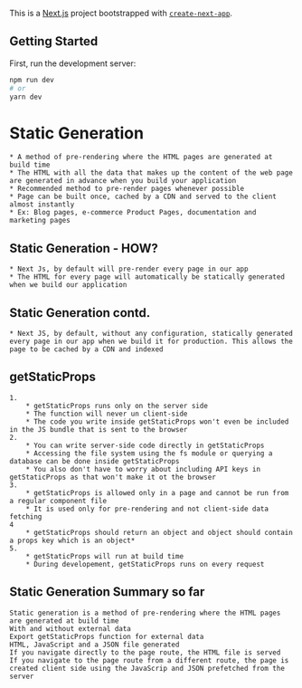 This is a [Next.js](https://nextjs.org/) project bootstrapped with [`create-next-app`](https://github.com/vercel/next.js/tree/canary/packages/create-next-app).

## Getting Started

First, run the development server:

```bash
npm run dev
# or
yarn dev
```

# Static Generation
    * A method of pre-rendering where the HTML pages are generated at build time
    * The HTML with all the data that makes up the content of the web page are generated in advance when you build your application
    * Recommended method to pre-render pages whenever possible
    * Page can be built once, cached by a CDN and served to the client almost instantly
    * Ex: Blog pages, e-commerce Product Pages, documentation and marketing pages

## Static Generation - HOW?

    * Next Js, by default will pre-render every page in our app
    * The HTML for every page will automatically be statically generated when we build our application

## Static Generation contd.
    * Next JS, by default, without any configuration, statically generated every page in our app when we build it for production. This allows the page to be cached by a CDN and indexed

## getStaticProps
    1.
        * getStaticProps runs only on the server side
        * The function will never un client-side
        * The code you write inside getStaticProps won't even be included in the JS bundle that is sent to the browser
    2.
        * You can write server-side code directly in getStaticProps
        * Accessing the file system using the fs module or querying a database can be done inside getStaticProps
        * You also don't have to worry about including API keys in getStaticProps as that won't make it ot the browser
    3.
        * getStaticProps is allowed only in a page and cannot be run from a regular component file
        * It is used only for pre-rendering and not client-side data fetching
    4
        * getStaticProps should return an object and object should contain a props key which is an object*
    5.
        * getStaticProps will run at build time
        * During developement, getStaticProps runs on every request
## Static Generation Summary so far
    Static generation is a method of pre-rendering where the HTML pages are generated at build time
    With and without external data
    Export getStaticProps function for external data
    HTML, JavaScript and a JSON file generated
    If you navigate directly to the page route, the HTML file is served
    If you navigate to the page route from a different route, the page is created client side using the JavaScrip and JSON prefetched from the server